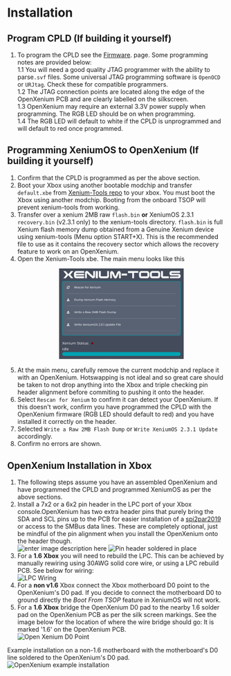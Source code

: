 # Installation

## Program CPLD (If building it yourself)
1. To program the CPLD see the [Firmware](./Firmware/README.md). page. Some programming notes are provided below:  
1.1 You will need a good quality JTAG programmer with the ability to parse`.svf` files. Some universal JTAG programming software is `OpenOCD` or `URJtag`. Check these for compatible programmers.  
1.2 The JTAG connection points are located along the edge of the OpenXenium PCB and are clearly labelled on the silkscreen.  
1.3 OpenXenium may require an external 3.3V power supply when programming. The RGB LED should be on when programming.  
1.4 The RGB LED will default to white if the CPLD is unprogrammed and will default to red once programmed.  

## Programming XeniumOS to OpenXenium (If building it yourself)
1. Confirm that the CPLD is programmed as per the above section.
2. Boot your Xbox using another bootable modchip and transfer `default.xbe` from [Xenium-Tools repo](https://github.com/Ryzee119/Xenium-Tools/releases) to your xbox. You must boot the Xbox using another modchip. Booting from the onboard TSOP will prevent xenium-tools from working.
3. Transfer over a xenium 2MB raw `flash.bin` **or** XeniumOS 2.3.1 `recovery.bin` (v2.3.1 only) to the xenium-tools directory.  `flash.bin` is full Xenium flash memory dump obtained from a Genuine Xenium device using xenium-tools (Menu option START+X). This is the recommended file to use as it contains the recovery sector which allows the recovery feature to work on an OpenXenium. 
4. Open the Xenium-Tools xbe. The main menu looks like this <br> <p align="center"><img src="./Images/xenium-tools_mainmenu.png" alt="xtools main menu" width="60%"/></p>
5. At the main menu, carefully remove the current modchip and replace it with an OpenXenium. Hotswapping is not ideal and so great care should be taken to not drop anything into the Xbox and triple checking pin header alignment before commiting to pushing it onto the header.
6. Select `Rescan for Xenium` to confirm it can detect your OpenXenium. If this doesn't work, confirm you have programmed the CPLD with the OpenXenium firmware (RGB LED should default to red) and you have installed it correctly on the header.
7. Selected  `Write a Raw 2MB Flash Dump` or `Write XeniumOS 2.3.1 Update` accordingly.
8. Confirm no errors are shown.

## OpenXenium Installation in Xbox
1. The following steps assume you have an assembled OpenXenium and have programmed the CPLD and programmed XeniumOS as per the above sections.
2. Install a 7x2 or a 6x2 pin header in the LPC port of your Xbox console.OpenXenium has two extra header pins that purely bring the SDA and SCL pins up to the PCB for easier installation of a [spi2par2019](https://github.com/Ryzee119/spi2par2019) or access to the SMBus data lines. These are completely optional, just be mindful of the pin alignment when you install the OpenXenium onto the header though. <br>![enter image description here](https://github.com/Ryzee119/OpenXenium/blob/master/Images/lpcinstall.png?raw=true)
![Pin header soldered in place](https://i.imgur.com/GGoMK2U.png)
4. For a **1.6 Xbox** you will need to rebuild the LPC. This can be achieved by manually rewiring using 30AWG solid core wire, or using a LPC rebuild PCB. See below for wiring: <br> ![LPC Wiring](https://i.imgur.com/l1OtxG1.png)
5. For a **non v1.6** Xbox connect the Xbox motherboard D0 point to the OpenXenium's D0 pad. If you decide to connect the motherboard D0 to ground directly the *Boot From TSOP* feature in XeniumOS will not work.
6. For a **1.6 Xbox** bridge the OpenXenium D0 pad to the nearby 1.6 solder pad on the OpenXenium PCB as per the silk screen markings. See the image below for the location of where the wire bridge should go: It is marked '1.6' on the OpenXenium PCB. <br>![Open Xenium D0 Point](https://github.com/Ryzee119/OpenXenium/blob/master/Images/lframe.png?raw=true)

Example installation on a non-1.6 motherboard with the motherboard's D0 line soldered to the OpenXenium's D0 pad.
![OpenXenium example installation](https://github.com/Ryzee119/OpenXenium/blob/master/Images/20191018_212705.jpg?raw=true)
